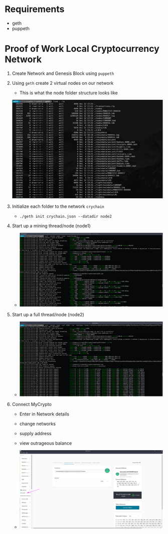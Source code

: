 # Requirements
- geth
- puppeth

# Proof of Work Local Cryptocurrency Network

1. Create Network and Genesis Block using `puppeth`

2. Using `geth` create 2 virtual nodes on our network

    - This is what the node folder structure looks like

    ![node1](images/node1.png)

3. Initialize each folder to the network `crychain`

    - `./geth init crychain.json --datadir node2`

4. Start up a mining thread/node (node1)

    - ![node1](images/POW-Node1.png)

4. Start up a full thread/node (node2)

    - ![node1](images/POW-Node2.png)

5. Connect MyCrypto
    - Enter in Network details
    - change networks
    - supply address
    - view outrageous balance

    - ![MyCrypto](images/MyCrypto.png)